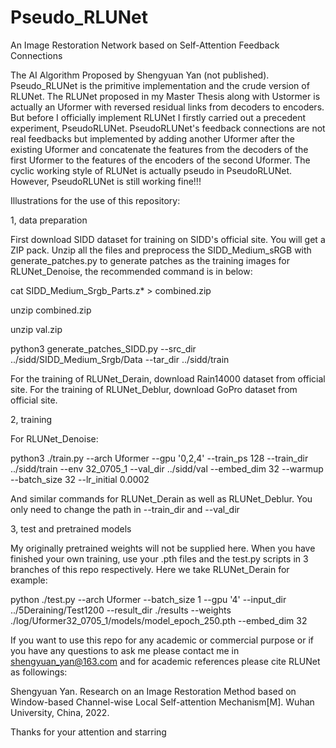 # Pseudo_RLUNet
An Image Restoration Network based on Self-Attention Feedback Connections

The AI Algorithm Proposed by Shengyuan Yan (not published). Pseudo_RLUNet is the primitive implementation and the crude version of RLUNet. The RLUNet proposed in my 
Master Thesis along with Ustormer is actually an Uformer with reversed residual links from decoders to encoders. But before I officially implement RLUNet I firstly carried out a precedent experiment, PseudoRLUNet. PseudoRLUNet's feedback connections are not real feedbacks but implemented by adding another Uformer after the existing Uformer and concatenate the features from the decoders of the first Uformer to the features of the encoders of the second Uformer. The cyclic working style of RLUNet is actually pseudo in PseudoRLUNet. However, PseudoRLUNet is still working fine!!!

Illustrations for the use of this repository:

1, data preparation

First download SIDD dataset for training on SIDD's official site. You will get a ZIP pack. Unzip all the files and preprocess the SIDD_Medium_sRGB with generate_patches.py to generate patches as the training images for RLUNet_Denoise, the recommended command is in below:

cat SIDD_Medium_Srgb_Parts.z* > combined.zip

unzip combined.zip

unzip val.zip

python3 generate_patches_SIDD.py --src_dir ../sidd/SIDD_Medium_Srgb/Data --tar_dir ../sidd/train

For the training of RLUNet_Derain, download Rain14000 dataset from official site. For the training of RLUNet_Deblur, download GoPro dataset from official site.

2, training

For RLUNet_Denoise:

python3 ./train.py --arch Uformer --gpu '0,2,4' --train_ps 128 --train_dir ../sidd/train --env 32_0705_1 --val_dir ../sidd/val --embed_dim 32 --warmup --batch_size 32 --lr_initial 0.0002

And similar commands for RLUNet_Derain as well as RLUNet_Deblur. You only need to change the path in --train_dir and --val_dir

3, test and pretrained models

My originally pretrained weights will not be supplied here. When you have finished your own training, use your .pth files and the test.py scripts in 3 branches of this repo respectively. Here we take RLUNet_Derain for example:

python ./test.py --arch Uformer --batch_size 1 --gpu '4' --input_dir ../5Deraining/Test1200 --result_dir ./results --weights ./log/Uformer32_0705_1/models/model_epoch_250.pth --embed_dim 32

If you want to use this repo for any academic or commercial purpose or if you have any questions to ask me please contact me in shengyuan_yan@163.com and for academic references please cite RLUNet as followings:

Shengyuan Yan. Research on an Image Restoration Method based on Window-based Channel-wise Local Self-attention Mechanism[M]. Wuhan University, China, 2022.

Thanks for your attention and starring
